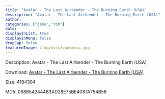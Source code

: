```yaml
---
title: "Avatar - The Last Airbender - The Burning Earth (USA)"
description: "Avatar - The Last Airbender - The Burning Earth (USA)"
author: 
categories: ["game","rom"]
date: 
displayInList: true
displayInMenu: false
dropCap: false
featuredImage: /img/miss/gamemiss.jpg
---
```


Description: Avatar - The Last Airbender - The Burning Earth (USA)

Download: <a style="text-decoration:underline;" href="https://mega.nz/#!jTQWlaDS!roYBZqQbERbnx8lVDVtC0s6JhqcLRAzjjwgZ91XP4nE" target = "_blank" rel = "nofollow" > Avatar - The Last Airbender - The Burning Earth (USA)</a>

Size: 4194304

MD5: 068B542444B3AD28E75BE4087A754B58

